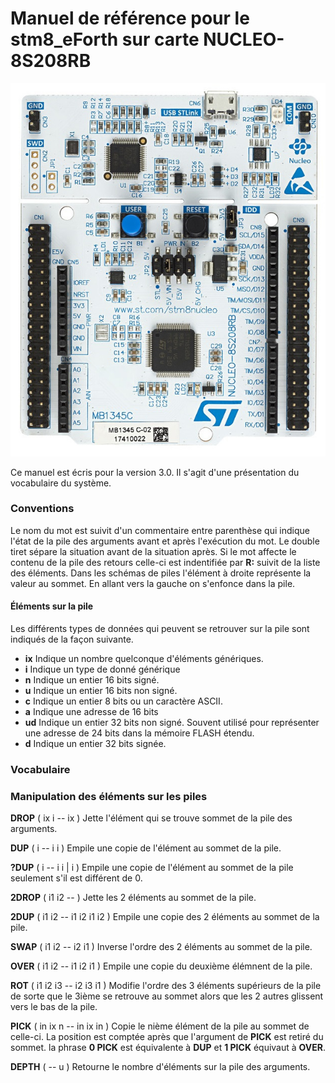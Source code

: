 # Manuel de référence pour le stm8_eForth sur carte NUCLEO-8S208RB 

![carte.png](carte.png)

Ce manuel est écris pour la version 3.0. Il s'agit d'une présentation du vocabulaire du système.

### Conventions 

Le nom du mot est suivit d'un commentaire entre parenthèse qui indique l'état de la pile des arguments avant et après l'exécution du mot. Le double tiret sépare la situation avant de la situation après. Si le mot affecte le contenu de la pile des retours celle-ci est indentifiée par **R:** suivit de la liste des éléments. Dans les schémas de piles l'élément à droite représente la valeur au sommet. En allant vers la gauche on s'enfonce dans la pile. 

#### Éléments sur la pile 

Les différents types de données qui peuvent se retrouver sur la pile sont indiqués de la façon suivante. 

* **ix**  Indique un nombre quelconque d'éléments génériques.
* **i**   Indique un type de donné générique  
* **n**   Indique un entier 16 bits signé. 
* **u**   Indique un entier 16 bits non signé. 
* **c**   Indique un entier 8 bits ou un caractère ASCII.
* **a**   Indique une adresse de 16 bits 
* **ud**  Indique un entier 32 bits non signé. Souvent utilisé pour représenter une adresse de 24 bits dans la mémoire FLASH étendu. 
* **d**   Indique un entier 32 bits signée. 


### Vocabulaire 


### Manipulation des éléments sur les piles 

**DROP**  ( ix i -- ix ) Jette l'élément qui se trouve sommet de la pile des arguments.

**DUP**  ( i -- i i ) Empile une copie de l'élément au sommet de la pile. 

**?DUP** ( i -- i i | i ) Empile une copie de l'élément au sommet de la pile seulement s'il est différent de 0. 

**2DROP** ( i1 i2 -- ) Jette les 2 éléments au sommet de la pile.

**2DUP** ( i1 i2 -- i1 i2 i1 i2 ) Empile une copie des 2 éléments au sommet de la pile.  

**SWAP** ( i1 i2 -- i2 i1 ) Inverse l'ordre des 2 éléments au sommet de la pile. 

**OVER** ( i1 i2 -- i1 i2 i1 ) Empile une copie du deuxième élémnent de la pile. 

**ROT** ( i1 i2 i3 -- i2 i3 i1 ) Modifie l'ordre des 3 éléments supérieurs de la pile de  sorte que le 3ième se retrouve au sommet alors que les 2 autres glissent vers le bas de la pile. 

**PICK** ( in ix n -- in ix in ) Copie le nième élément de la pile au sommet de celle-ci. La position est comptée après que l'argument de **PICK** est retiré du sommet. la phrase **0 PICK**  est équivalente à **DUP** et **1 PICK** équivaut à **OVER**. 

**DEPTH** ( -- u )  Retourne le nombre d'éléments sur la pile des arguments.


